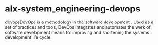 # alx-system_engineering-devops
devopsDevOps is a methodology in the software development . Used as a set of practices and tools, DevOps integrates and automates the work of software development  means for improving and shortening the systems development life cycle. 
